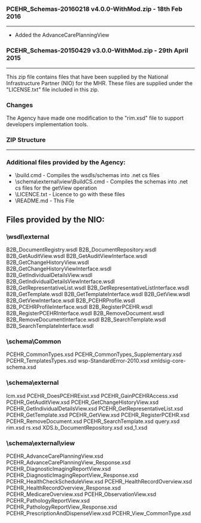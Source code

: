### PCEHR_Schemas-20160218 v4.0.0-WithMod.zip - 18th Feb 2016
---
- Added the AdvanceCarePlanningView

### PCEHR_Schemas-20150429 v3.0.0-WithMod.zip - 29th April 2015
---

This zip file contains files that have been supplied by the National Infrastructure Partner (NIO) 
for the MHR.
These files are supplied under the "LICENSE.txt" file included in this zip.

### Changes

The Agency have made one modification to the "rim.xsd" file to support developers implementation tools.

<complexType name="RegistryObjectListType">
    
 <sequence>

  <!-- PW: HAS TO BE IN THIS ORDER AS THIS IS HOW IT COMES BACK FROM ORACLE INTERFACE -->
      
  <element maxOccurs="unbounded" minOccurs="0" ref="tns:ExtrinsicObject"/>

  <element maxOccurs="unbounded" minOccurs="0" ref="tns:RegistryPackage"/>
  <element maxOccurs="unbounded" minOccurs="0" ref="tns:Classification"/>

  <element maxOccurs="unbounded" minOccurs="0" ref="tns:Association"/>

  <!-- PW: END OF MODIFICATION -->
  <element maxOccurs="unbounded" minOccurs="0" ref="tns:Identifiable"/>

 </sequence>
</complexType>


### ZIP Structure
---

### Additional files provided by the Agency:


- \build.cmd - Compiles the wsdls/schemas into .net cs files
- \schema\external\view\BuildCS.cmd - Compiles the schemas into .net cs files for the getView operation
- \LICENCE.txt - Licence to go with these files
- \README.md - This File

Files provided by the NIO:
--------------------------

### \wsdl\external

B2B_DocumentRegistry.wsdl
B2B_DocumentRepository.wsdl
B2B_GetAuditView.wsdl
B2B_GetAuditViewInterface.wsdl
B2B_GetChangeHistoryView.wsdl
B2B_GetChangeHistoryViewInterface.wsdl
B2B_GetIndividualDetailsView.wsdl
B2B_GetIndividualDetailsViewInterface.wsdl
B2B_GetRepresentativeList.wsdl
B2B_GetRepresentativeListInterface.wsdl
B2B_GetTemplate.wsdl
B2B_GetTemplateInterface.wsdl
B2B_GetView.wsdl
B2B_GetViewInterface.wsdl
B2B_PCEHRProfile.wsdl
B2B_PCEHRProfileInterface.wsdl
B2B_RegisterPCEHR.wsdl
B2B_RegisterPCEHRInterface.wsdl
B2B_RemoveDocument.wsdl
B2B_RemoveDocumentInterface.wsdl
B2B_SearchTemplate.wsdl
B2B_SearchTemplateInterface.wsdl

### \schema\Common
PCEHR_CommonTypes.xsd
PCEHR_CommonTypes_Supplementary.xsd
PCEHR_TemplatesTypes.xsd
wsp-StandardError-2010.xsd
xmldsig-core-schema.xsd

### \schema\external
lcm.xsd
PCEHR_DoesPCEHRExist.xsd
PCEHR_GainPCEHRAccess.xsd
PCEHR_GetAuditView.xsd
PCEHR_GetChangeHistoryView.xsd
PCEHR_GetIndividualDetailsView.xsd
PCEHR_GetRepresentativeList.xsd
PCEHR_GetTemplate.xsd
PCEHR_GetView.xsd
PCEHR_RegisterPCEHR.xsd
PCEHR_RemoveDocument.xsd
PCEHR_SearchTemplate.xsd
query.xsd
rim.xsd
rs.xsd
XDS.b_DocumentRepository.xsd
xsd_1.xsd

### \schema\external\view
PCEHR_AdvanceCarePlanningView.xsd
PCEHR_AdvanceCarePlanningView_Response.xsd
PCEHR_DiagnosticImagingReportView.xsd
PCEHR_DiagnosticImagingReportView_Response.xsd
PCEHR_HealthCheckScheduleView.xsd
PCEHR_HealthRecordOverview.xsd
PCEHR_HealthRecordOverview_Response.xsd
PCEHR_MedicareOverview.xsd
PCEHR_ObservationView.xsd
PCEHR_PathologyReportView.xsd
PCEHR_PathologyReportView_Response.xsd
PCEHR_PrescriptionAndDispenseView.xsd
PCEHR_View_CommonType.xsd
